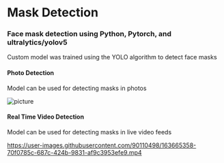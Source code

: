 # Mask Detection
### Face mask detection using Python, Pytorch, and ultralytics/yolov5
Custom model was trained using the YOLO algorithm to detect face masks
#### Photo Detection
Model can be used for detecting masks in photos

![picture](https://user-images.githubusercontent.com/90110498/163665399-1d181566-590d-4668-8d50-a6300f38f929.jpg)

#### Real Time Video Detection
Model can be used for detecting masks in live video feeds


https://user-images.githubusercontent.com/90110498/163665358-70f0785c-687c-424b-9831-af9c3953efe9.mp4

